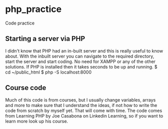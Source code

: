 # php_practice
Code practice

## Starting a server via PHP
I didn't know that PHP had an in-built server and this is really useful to know about. With the inbuilt server you can navigate to the required directory, start the server and start coding. No need for XAMPP or any of the other solutions. If PHP is installed then it takes seconds to be up and running. 
$ cd ~/public_html
$ php -S localhost:8000

## Course code
Much of this code is from courses, but I usually change variables, arrays and more to make sure that I understand the ideas, if not how to write the code from scratch by myself yet. That will come with time. The code comes from Learning PHP by Joe Casabona on Linkedin Learning, so if you want to learn more look up his course. 
